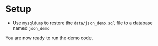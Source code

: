 # Setup

- Use `mysqldump` to restore the `data/json_demo.sql` file to a database named `json_demo`

You are now ready to run the demo code.
